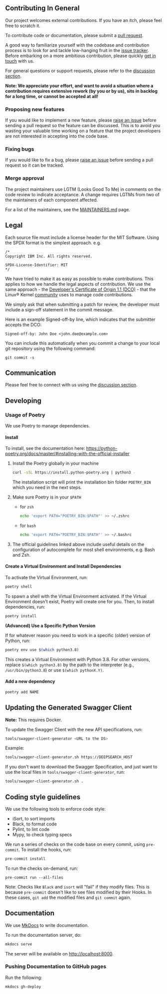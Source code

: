 ## Contributing In General
Our project welcomes external contributions. If you have an itch, please feel
free to scratch it.

To contribute code or documentation, please submit a [pull request](https://github.com/DS4SD/deepsearch-glm/pulls).

A good way to familiarize yourself with the codebase and contribution process is
to look for and tackle low-hanging fruit in the [issue tracker](https://github.com/DS4SD/deepsearch-glm/issues).
Before embarking on a more ambitious contribution, please quickly [get in touch](#communication) with us.

For general questions or support requests, please refer to the [discussion section](https://github.com/DS4SD/deepsearch-glm/discussions).

**Note: We appreciate your effort, and want to avoid a situation where a contribution
requires extensive rework (by you or by us), sits in backlog for a long time, or
cannot be accepted at all!**

### Proposing new features

If you would like to implement a new feature, please [raise an issue](https://github.com/DS4SD/deepsearch-glm/issues)
before sending a pull request so the feature can be discussed. This is to avoid
you wasting your valuable time working on a feature that the project developers
are not interested in accepting into the code base.

### Fixing bugs

If you would like to fix a bug, please [raise an issue](https://github.com/DS4SD/deepsearch-glm/issues) before sending a
pull request so it can be tracked.

### Merge approval

The project maintainers use LGTM (Looks Good To Me) in comments on the code
review to indicate acceptance. A change requires LGTMs from two of the
maintainers of each component affected.

For a list of the maintainers, see the [MAINTAINERS.md](MAINTAINERS.md) page.


## Legal

Each source file must include a license header for the MIT
Software. Using the SPDX format is the simplest approach.
e.g.

```
/*
Copyright IBM Inc. All rights reserved.

SPDX-License-Identifier: MIT
*/
```

We have tried to make it as easy as possible to make contributions. This
applies to how we handle the legal aspects of contribution. We use the
same approach - the [Developer's Certificate of Origin 1.1 (DCO)](https://github.com/hyperledger/fabric/blob/master/docs/source/DCO1.1.txt) - that the Linux® Kernel [community](https://elinux.org/Developer_Certificate_Of_Origin)
uses to manage code contributions.

We simply ask that when submitting a patch for review, the developer
must include a sign-off statement in the commit message.

Here is an example Signed-off-by line, which indicates that the
submitter accepts the DCO:

```
Signed-off-by: John Doe <john.doe@example.com>
```

You can include this automatically when you commit a change to your
local git repository using the following command:

```
git commit -s
```


## Communication

Please feel free to connect with us using the [discussion section](https://github.com/DS4SD/deepsearch-glm/discussions).



## Developing

### Usage of Poetry

We use Poetry to manage dependencies.


#### Install

To install, see the documentation here: https://python-poetry.org/docs/master/#installing-with-the-official-installer

1. Install the Poetry globally in your machine
    ```bash
    curl -sSL https://install.python-poetry.org | python3 -
    ```
    The installation script will print the installation bin folder `POETRY_BIN` which you need in the next steps.

2. Make sure Poetry is in your `$PATH`
    - for `zsh`
        ```sh
        echo 'export PATH="POETRY_BIN:$PATH"' >> ~/.zshrc
        ```
    - for `bash`
        ```sh
        echo 'export PATH="POETRY_BIN:$PATH"' >> ~/.bashrc
        ```

3. The official guidelines linked above include useful details on the configuration of autocomplete for most shell environments, e.g. Bash and Zsh.


#### Create a Virtual Environment and Install Dependencies

To activate the Virtual Environment, run:

```bash
poetry shell
```

To spawn a shell with the Virtual Environment activated. If the Virtual Environment doesn't exist, Poetry will create one for you. Then, to install dependencies, run:

```bash
poetry install
```

**(Advanced) Use a Specific Python Version**

If for whatever reason you need to work in a specific (older) version of Python, run:

```bash
poetry env use $(which python3.8)
```

This creates a Virtual Environment with Python 3.8. For other versions, replace `$(which python3.8)` by the path to the interpreter (e.g., `/usr/bin/python3.8`) or use `$(which pythonX.Y)`.


#### Add a new dependency

```bash
poetry add NAME
```


## Updating the Generated Swagger Client

**Note:** This requires Docker.

To update the Swagger Client with the new API specifications, run:

```bash
tools/swagger-client-generator <URL to the DS>
```

Example:

```bash
tools/swagger-client-generator.sh https://DEEPSEARCH_HOST
```

If you don't want to download the Swagger Specification, and just want to use the local files in `tools/swagger-client-generator`, run:

```bash
tools/swagger-client-generator.sh .
```


## Coding style guidelines

We use the following tools to enforce code style:

- iSort, to sort imports
- Black, to format code
- Pylint, to lint code
- Mypy, to check typing specs


We run a series of checks on the code base on every commit, using `pre-commit`. To install the hooks, run:

```bash
pre-commit install
```

To run the checks on-demand, run:

```
pre-commit run --all-files
```

Note: Checks like `Black` and `isort` will "fail" if they modify files. This is because `pre-commit` doesn't like to see files modified by their Hooks. In these cases, `git add` the modified files and `git commit` again.



## Documentation

We use [MkDocs](https://www.mkdocs.org/) to write documentation.

To run the documentation server, do:

```bash
mkdocs serve
```

The server will be available on [http://localhost:8000](http://localhost:8000).

### Pushing Documentation to GitHub pages

Run the following:

```bash
mkdocs gh-deploy
```
